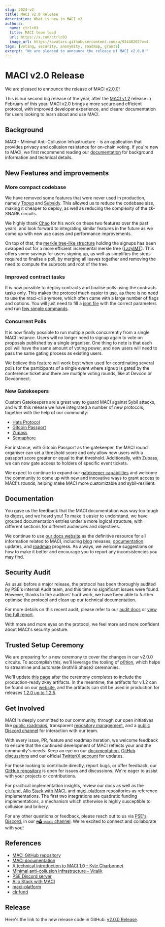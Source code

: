```yaml
---
slug: 2024-v2
title: MACI v2.0 Release
description: What is new in MACI v2
authors:
  name: ctrlc03
  title: MACI team lead
  url: https://x.com/ctrlc03
  image_url: https://avatars.githubusercontent.com/u/93448202?v=4
tags: [voting, security, anonymity, roadmap, grants]
excerpt: "We are pleased to announce the release of MACI v2.0.0!"
---
```


# MACI v2.0 Release

We are pleased to announce the release of MACI [v2.0.0](https://github.com/privacy-scaling-explorations/maci/releases/tag/v2.0.0)!

This is our second big release of the year, after the [MACI v1.2](/blog/maci-v1-2-0-release) release in February of this year. MACI v2.0 brings a more secure and efficient protocol, with improved developer experience, and clearer documentation for users looking to learn about and use MACI.

## Background

MACI - Minimal Anti-Collusion Infrastructure - is an application that provides privacy and collusion resistance for on-chain voting. If you're new to MACI, we first recommend reading our [documentation](/docs/introduction) for background information and technical details.

## New Features and improvements

### More compact codebase

We have removed some features that were never used in production, namely [Topup](https://github.com/privacy-scaling-explorations/maci/issues/1384) and [Subsidy](https://github.com/privacy-scaling-explorations/maci/issues/1348). This allowed us to reduce the codebase size, making it cheaper to deploy, as well as reducing the complexity of the zk-SNARK circuits.

We highly thank [Chao](https://github.com/chaosma) for his work on these two features over the past years, and look forward to integrating similar features in the future as we come up with new use cases and performance improvements.

On top of that, the [merkle tree-like structure](/docs/developers-references/smart-contracts/AccQueue) holding the signups has been swapped out for a more efficient incremental merkle tree ([LazyIMT](https://github.com/privacy-scaling-explorations/zk-kit.solidity/tree/main/packages/lazy-imt)). This offers some savings for users signing up, as well as simplifies the steps required to finalise a poll, by merging all leaves together and removing the need to compute the subroots and root of the tree.

### Improved contract tasks

It is now possible to deploy contracts and finalise polls using the contracts tasks only. This makes the protocol much easier to use, as there is no need to use the maci-cli anymore, which often came with a large number of flags and options. You will just need to fill a [json file](https://maci.pse.dev/docs/quick-start/deployment#deployment-using-maci-contracts-hardhat-tasks) with the correct parameters and run [few simple commands](https://maci.pse.dev/docs/quick-start/deployment#deployment-using-maci-contracts-hardhat-tasks).

### Concurrent Polls

It is now finally possible to run multiple polls concurrently from a single MACI instance. Users will no longer need to signup again to vote on proposals published by a single organiser. One thing to note is that each poll will have the same amount of voting power, and new users will need to pass the same gating process as existing users.

We believe this feature will work best when used for coordinating several polls for the participants of a single event where signup is gated by the conference ticket and there are multiple voting rounds, like at Devcon or Devconnect.

### New Gatekeepers

Custom Gatekeepers are a great way to guard MACI against Sybil attacks, and with this release we have integrated a number of new protocols, together with the help of our community:

- [Hats Protocol](https://www.hatsprotocol.xyz/)
- [Gitcoin Passport](https://passport.gitcoin.co/)
- [Zupass](https://zupass.org/)
- [Semaphore](https://semaphore.pse.dev/)

For instance, with Gitcoin Passport as the gatekeeper, the MACI round organiser can set a threshold score and only allow new users with a passport score greater or equal to that threshold. Additionally, with Zupass, we can now gate access to holders of specific event tickets.

We expect to continue to expand our [gatekeeper capabilities](https://github.com/privacy-scaling-explorations/maci/tree/dev/packages/contracts/contracts/gatekeepers) and welcome the community to come up with new and innovative ways to grant access to MACI's rounds, helping make MACI more customizable and sybil-resilient.

## Documentation

You gave us the feedback that the MACI documentation was way too tough to digest, and we heard you! To make it easier to understand, we have grouped documentation entries under a more logical structure, with different sections for different audiences and objectives.

We continue to use [our docs website](/) as the definitive resource for all information related to MACI, including [blog](/blog) releases, [documentation](/docs/introduction) updates, and [roadmap](/roadmap) progress. As always, we welcome suggestions on how to make it better and encourage you to report any inconsistencies you may find.

## Security Audit

As usual before a major release, the protocol has been thoroughly audited by PSE's internal Audit team, and this time no significant issues were found. However, thanks to the auditors' hard work, we have been able to further optimise the protocol and clean up our technical documentation.

For more details on this recent audit, please refer to our [audit docs](/docs/security/audit#pse-audit-2024-07) or [view the full report](/audit_reports/20240731_PSE_Audit_audit_report.pdf).

With more and more eyes on the protocol, we feel more and more confident about MACI's security posture.

## Trusted Setup Ceremony

We are preparing for a new ceremony to cover the changes in our v2.0.0 circuits. To accomplish this, we'll leverage the tooling of [p0tion](https://github.com/privacy-scaling-explorations/p0tion), which helps to streamline and automate Groth16 phase2 ceremonies.

We'll update [this page](/docs/security/trusted-setup) after the ceremony completes to include the production-ready zkey artifacts. In the meantime, the artifacts for v.1.2 can be found on our [website](/docs/security/trusted-setup), and the artifacts can still be used in production for releases [1.2.0 up to 1.2.5](https://github.com/privacy-scaling-explorations/maci/tags).

## Get Involved

MACI is deeply committed to our community, through our open initiatives like [public roadmaps](/roadmap), transparent [repository management](https://github.com/privacy-scaling-explorations/maci/discussions/847), and a [public Discord channel](https://discord.com/invite/sF5CT5rzrR) for interaction with our team.

With every issue, PR, feature and roadmap iteration, we welcome feedback to ensure that the continued development of MACI reflects your and the community's needs. Keep an eye on our [documentation](/), [GitHub discussions](https://github.com/privacy-scaling-explorations/maci/discussions) and our official [Twitter/X account](https://twitter.com/zkMACI) for updates.

For those looking to contribute directly, report bugs, or offer feedback, our [GitHub repository](https://github.com/privacy-scaling-explorations/maci) is open for issues and discussions. We're eager to assist with your projects or contributions.

For practical implementation insights, review our docs as well as the [clr.fund](https://github.com/clrfund/monorepo/), [Allo Stack with MACI](https://github.com/gitcoinco/MACI_QF), and [maci-platform](https://github.com/privacy-scaling-explorations/maci-platform) repositories as reference implementations. The first two integrations are quadratic funding implementations, a mechanism which otherwise is highly susceptible to collusion and bribery.

For any other questions or feedback, please reach out to us via [PSE's Discord](https://discord.com/invite/sF5CT5rzrR), in our [`#🗳️-maci` channel](https://discord.com/channels/943612659163602974/1164613809730748507). We're excited to connect and collaborate with you!

## References

- [MACI GitHub repository](https://github.com/privacy-scaling-explorations/maci)
- [MACI documentation](/docs/introduction)
- [A technical introduction to MACI 1.0 - Kyle Charbonnet](/blog/maci-1-0-technical-introduction)
- [Minimal anti-collusion infrastructure - Vitalik](https://ethresear.ch/t/minimal-anti-collusion-infrastructure/5413)
- [PSE Discord server](https://discord.com/invite/sF5CT5rzrR)
- [Allo Stack with MACI](https://github.com/gitcoinco/MACI_QF)
- [maci-platform](https://github.com/privacy-scaling-explorations/maci-platform)
- [clr.fund](https://github.com/clrfund/monorepo/)

## Release

Here's the link to the new release code in GitHub: [v2.0.0 Release](https://github.com/privacy-scaling-explorations/maci/releases/tag/v2.0.0).
